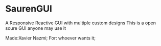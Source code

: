 # SaurenGUI
A Responsive Reactive GUI with multiple custom designs
This is a open soure GUI anyone may use it 




Made:Xavier Nazmi;
For: whoever wants it;
